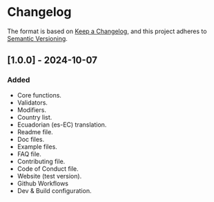 # Changelog

The format is based on [Keep a Changelog](https://keepachangelog.com/en/1.1.0/),
and this project adheres to [Semantic Versioning](https://semver.org/spec/v2.0.0.html).

## [1.0.0] - 2024-10-07

### Added

- Core functions.
- Validators.
- Modifiers.
- Country list.
- Ecuadorian (es-EC) translation.
- Readme file.
- Doc files.
- Example files.
- FAQ file.
- Contributing file.
- Code of Conduct file.
- Website (test version).
- Github Workflows
- Dev & Build configuration.
